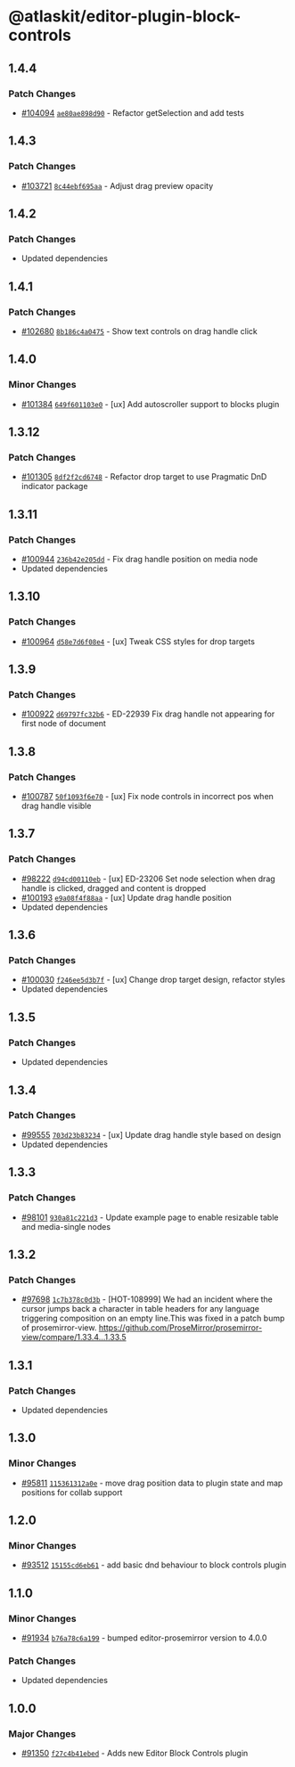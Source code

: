 # @atlaskit/editor-plugin-block-controls

## 1.4.4

### Patch Changes

-   [#104094](https://stash.atlassian.com/projects/CONFCLOUD/repos/confluence-frontend/pull-requests/104094)
    [`ae80ae898d90`](https://stash.atlassian.com/projects/CONFCLOUD/repos/confluence-frontend/commits/ae80ae898d90) -
    Refactor getSelection and add tests

## 1.4.3

### Patch Changes

-   [#103721](https://stash.atlassian.com/projects/CONFCLOUD/repos/confluence-frontend/pull-requests/103721)
    [`8c44ebf695aa`](https://stash.atlassian.com/projects/CONFCLOUD/repos/confluence-frontend/commits/8c44ebf695aa) -
    Adjust drag preview opacity

## 1.4.2

### Patch Changes

-   Updated dependencies

## 1.4.1

### Patch Changes

-   [#102680](https://stash.atlassian.com/projects/CONFCLOUD/repos/confluence-frontend/pull-requests/102680)
    [`8b186c4a0475`](https://stash.atlassian.com/projects/CONFCLOUD/repos/confluence-frontend/commits/8b186c4a0475) -
    Show text controls on drag handle click

## 1.4.0

### Minor Changes

-   [#101384](https://stash.atlassian.com/projects/CONFCLOUD/repos/confluence-frontend/pull-requests/101384)
    [`649f601103e0`](https://stash.atlassian.com/projects/CONFCLOUD/repos/confluence-frontend/commits/649f601103e0) -
    [ux] Add autoscroller support to blocks plugin

## 1.3.12

### Patch Changes

-   [#101305](https://stash.atlassian.com/projects/CONFCLOUD/repos/confluence-frontend/pull-requests/101305)
    [`8df2f2cd6748`](https://stash.atlassian.com/projects/CONFCLOUD/repos/confluence-frontend/commits/8df2f2cd6748) -
    Refactor drop target to use Pragmatic DnD indicator package

## 1.3.11

### Patch Changes

-   [#100944](https://stash.atlassian.com/projects/CONFCLOUD/repos/confluence-frontend/pull-requests/100944)
    [`236b42e205dd`](https://stash.atlassian.com/projects/CONFCLOUD/repos/confluence-frontend/commits/236b42e205dd) -
    Fix drag handle position on media node
-   Updated dependencies

## 1.3.10

### Patch Changes

-   [#100964](https://stash.atlassian.com/projects/CONFCLOUD/repos/confluence-frontend/pull-requests/100964)
    [`d58e7d6f08e4`](https://stash.atlassian.com/projects/CONFCLOUD/repos/confluence-frontend/commits/d58e7d6f08e4) -
    [ux] Tweak CSS styles for drop targets

## 1.3.9

### Patch Changes

-   [#100922](https://stash.atlassian.com/projects/CONFCLOUD/repos/confluence-frontend/pull-requests/100922)
    [`d69797fc32b6`](https://stash.atlassian.com/projects/CONFCLOUD/repos/confluence-frontend/commits/d69797fc32b6) -
    ED-22939 Fix drag handle not appearing for first node of document

## 1.3.8

### Patch Changes

-   [#100787](https://stash.atlassian.com/projects/CONFCLOUD/repos/confluence-frontend/pull-requests/100787)
    [`50f1093f6e70`](https://stash.atlassian.com/projects/CONFCLOUD/repos/confluence-frontend/commits/50f1093f6e70) -
    [ux] Fix node controls in incorrect pos when drag handle visible

## 1.3.7

### Patch Changes

-   [#98222](https://stash.atlassian.com/projects/CONFCLOUD/repos/confluence-frontend/pull-requests/98222)
    [`d94cd00110eb`](https://stash.atlassian.com/projects/CONFCLOUD/repos/confluence-frontend/commits/d94cd00110eb) -
    [ux] ED-23206 Set node selection when drag handle is clicked, dragged and content is dropped
-   [#100193](https://stash.atlassian.com/projects/CONFCLOUD/repos/confluence-frontend/pull-requests/100193)
    [`e9a08f4f88aa`](https://stash.atlassian.com/projects/CONFCLOUD/repos/confluence-frontend/commits/e9a08f4f88aa) -
    [ux] Update drag handle position
-   Updated dependencies

## 1.3.6

### Patch Changes

-   [#100030](https://stash.atlassian.com/projects/CONFCLOUD/repos/confluence-frontend/pull-requests/100030)
    [`f246ee5d3b7f`](https://stash.atlassian.com/projects/CONFCLOUD/repos/confluence-frontend/commits/f246ee5d3b7f) -
    [ux] Change drop target design, refactor styles
-   Updated dependencies

## 1.3.5

### Patch Changes

-   Updated dependencies

## 1.3.4

### Patch Changes

-   [#99555](https://stash.atlassian.com/projects/CONFCLOUD/repos/confluence-frontend/pull-requests/99555)
    [`703d23b83234`](https://stash.atlassian.com/projects/CONFCLOUD/repos/confluence-frontend/commits/703d23b83234) -
    [ux] Update drag handle style based on design
-   Updated dependencies

## 1.3.3

### Patch Changes

-   [#98101](https://stash.atlassian.com/projects/CONFCLOUD/repos/confluence-frontend/pull-requests/98101)
    [`930a81c221d3`](https://stash.atlassian.com/projects/CONFCLOUD/repos/confluence-frontend/commits/930a81c221d3) -
    Update example page to enable resizable table and media-single nodes

## 1.3.2

### Patch Changes

-   [#97698](https://stash.atlassian.com/projects/CONFCLOUD/repos/confluence-frontend/pull-requests/97698)
    [`1c7b378c0d3b`](https://stash.atlassian.com/projects/CONFCLOUD/repos/confluence-frontend/commits/1c7b378c0d3b) -
    [HOT-108999] We had an incident where the cursor jumps back a character in table headers for any
    language triggering composition on an empty line.This was fixed in a patch bump of
    prosemirror-view. https://github.com/ProseMirror/prosemirror-view/compare/1.33.4...1.33.5

## 1.3.1

### Patch Changes

-   Updated dependencies

## 1.3.0

### Minor Changes

-   [#95811](https://stash.atlassian.com/projects/CONFCLOUD/repos/confluence-frontend/pull-requests/95811)
    [`115361312a0e`](https://stash.atlassian.com/projects/CONFCLOUD/repos/confluence-frontend/commits/115361312a0e) -
    move drag position data to plugin state and map positions for collab support

## 1.2.0

### Minor Changes

-   [#93512](https://stash.atlassian.com/projects/CONFCLOUD/repos/confluence-frontend/pull-requests/93512)
    [`15155cd6eb61`](https://stash.atlassian.com/projects/CONFCLOUD/repos/confluence-frontend/commits/15155cd6eb61) -
    add basic dnd behaviour to block controls plugin

## 1.1.0

### Minor Changes

-   [#91934](https://stash.atlassian.com/projects/CONFCLOUD/repos/confluence-frontend/pull-requests/91934)
    [`b76a78c6a199`](https://stash.atlassian.com/projects/CONFCLOUD/repos/confluence-frontend/commits/b76a78c6a199) -
    bumped editor-prosemirror version to 4.0.0

### Patch Changes

-   Updated dependencies

## 1.0.0

### Major Changes

-   [#91350](https://stash.atlassian.com/projects/CONFCLOUD/repos/confluence-frontend/pull-requests/91350)
    [`f27c4b41ebed`](https://stash.atlassian.com/projects/CONFCLOUD/repos/confluence-frontend/commits/f27c4b41ebed) -
    Adds new Editor Block Controls plugin

